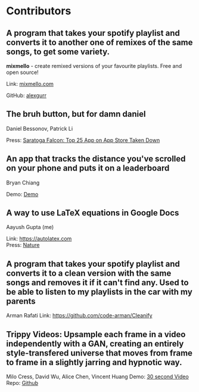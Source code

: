 # Contributors

## A program that takes your spotify playlist and converts it to another one of remixes of the same songs, to get some variety.
**mixmello** - create remixed versions of your favourite playlists. Free and open source!

Link: [mixmello.com](https://www.mixmello.com)

GitHub: [alexgurr](https://github.com/alexgurr/mixmello)

## The bruh button, but for damn daniel

Daniel Bessonov, Patrick Li

Press: [Saratoga Falcon: Top 25 App on App Store Taken Down](https://www.saratogafalcon.org/content/students%E2%80%99-top-25-app-taken-down-after-%E2%80%98damn-daniel%E2%80%99-lawyers-threaten-legal-action)

## An app that tracks the distance you've scrolled on your phone and puts it on a leaderboard

Bryan Chiang

Demo: [Demo](https://i.imgur.com/9VCWd7l.mp4)

## A way to use LaTeX equations in Google Docs

Aayush Gupta (me)

Link: https://autolatex.com <br>
Press: [Nature](https://www.nature.com/articles/d41586-019-01796-1)

## A program that takes your spotify playlist and converts it to a clean version with the same songs and removes it if it can't find any. Used to be able to listen to my playlists in the car with my parents

Arman Rafati
Link: https://github.com/code-arman/Cleanify

## Trippy Videos: Upsample each frame in a video independently with a GAN, creating an entirely style-transfered universe that moves from frame to frame in a slightly jarring and hypnotic way.

Milo Cress, David Wu, Alice Chen, Vincent Huang
Demo: [30 second Video](https://streamable.com/e/dow82b)
Repo: [Github](https://github.com/zephyrys/stylish-flask-backend)
